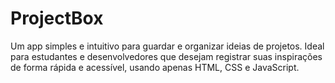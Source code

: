 # ProjectBox
Um app simples e intuitivo para guardar e organizar ideias de projetos. Ideal para estudantes e desenvolvedores que desejam registrar suas inspirações de forma rápida e acessível, usando apenas HTML, CSS e JavaScript.
